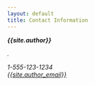```yaml
---
layout: default
title: Contact Information
---
```


<section>
    <address>
        <p><strong>{{site.author}}</strong></p>
.
        <p><i class="icon-phone"></i> 1-555-123-1234<br/>
        <i class="icon-mail"></i> <a href="mailto:{{site.author_email}}">{{site.author_email}}</a></p>
    </address>
</section>
